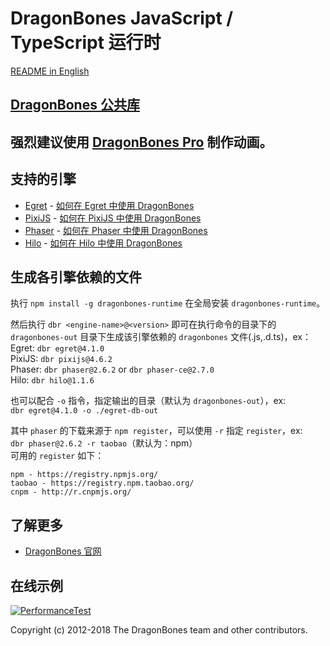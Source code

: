 # DragonBones JavaScript / TypeScript 运行时
[README in English](./README.md)
## [DragonBones 公共库](./DragonBones/)
## 强烈建议使用 [DragonBones Pro](http://www.dragonbones.com/) 制作动画。

## 支持的引擎
* [Egret](http://www.egret.com/) - [如何在 Egret 中使用 DragonBones](./Egret/)
* [PixiJS](http://www.pixijs.com/) - [如何在 PixiJS 中使用 DragonBones](./Pixi/)
* [Phaser](https://phaser.io/) - [如何在 Phaser 中使用 DragonBones](./Phaser/)
* [Hilo](http://hiloteam.github.io/) - [如何在 Hilo 中使用 DragonBones](./Hilo/)

## 生成各引擎依赖的文件
执行 `npm install -g dragonbones-runtime` 在全局安装 `dragonbones-runtime`。  

然后执行 `dbr <engine-name>@<version>` 即可在执行命令的目录下的 `dragonbones-out` 目录下生成该引擎依赖的 `dragonbones` 文件(.js,.d.ts)，ex：  
Egret: `dbr egret@4.1.0`  
PixiJS: `dbr pixijs@4.6.2`  
Phaser: `dbr phaser@2.6.2` or `dbr phaser-ce@2.7.0`  
Hilo: `dbr hilo@1.1.6`

也可以配合 `-o` 指令，指定输出的目录（默认为 `dragonbones-out`），ex:  
`dbr egret@4.1.0 -o ./egret-db-out`  

其中 `phaser` 的下载来源于 `npm register`，可以使用 `-r` 指定 `register`，ex:  
`dbr phaser@2.6.2 -r taobao`（默认为：npm）  
可用的 `register` 如下：
```
npm - https://registry.npmjs.org/
taobao - https://registry.npm.taobao.org/
cnpm - http://r.cnpmjs.org/
``` 

## 了解更多
* [DragonBones 官网](http://www.dragonbones.com/)

## 在线示例
[![PerformanceTest](https://dragonbones.github.io/demo/demos.jpg)](https://github.com/DragonBones/Demos)

Copyright (c) 2012-2018 The DragonBones team and other contributors.
